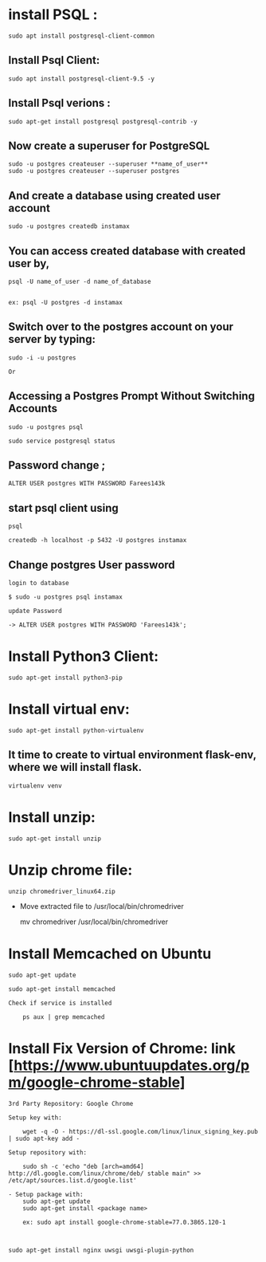 # install PSQL :
	sudo apt install postgresql-client-common

## Install Psql Client:
	sudo apt install postgresql-client-9.5 -y

## Install Psql verions :
	sudo apt-get install postgresql postgresql-contrib -y
## Now create a superuser for PostgreSQL

    sudo -u postgres createuser --superuser **name_of_user**
    sudo -u postgres createuser --superuser postgres


## And create a database using created user account

    sudo -u postgres createdb instamax

## You can access created database with created user by,

    psql -U name_of_user -d name_of_database


    ex: psql -U postgres -d instamax




## Switch over to the postgres account on your server by typing:
	sudo -i -u postgres

	Or

## Accessing a Postgres Prompt Without Switching Accounts
	sudo -u postgres psql

	sudo service postgresql status

## Password change ;
    ALTER USER postgres WITH PASSWORD Farees143k

## start psql client using 
	psql

    createdb -h localhost -p 5432 -U postgres instamax



## Change postgres User password

    login to database

    $ sudo -u postgres psql instamax

	update Password

	-> ALTER USER postgres WITH PASSWORD 'Farees143k';

# Install Python3 Client:

    sudo apt-get install python3-pip

# Install virtual env:

    sudo apt-get install python-virtualenv

## It time to create to virtual environment flask-env, where we will install flask.

    virtualenv venv




# Install unzip:

    sudo apt-get install unzip

# Unzip chrome file:
    unzip chromedriver_linux64.zip

-  Move extracted file to /usr/local/bin/chromedriver

    mv chromedriver /usr/local/bin/chromedriver

# Install Memcached on Ubuntu

    sudo apt-get update

    sudo apt-get install memcached

    Check if service is installed

        ps aux | grep memcached





# Install Fix Version of Chrome: link [https://www.ubuntuupdates.org/pm/google-chrome-stable]
    3rd Party Repository: Google Chrome

    Setup key with:

        wget -q -O - https://dl-ssl.google.com/linux/linux_signing_key.pub | sudo apt-key add -

	Setup repository with:

	    sudo sh -c 'echo "deb [arch=amd64] http://dl.google.com/linux/chrome/deb/ stable main" >> /etc/apt/sources.list.d/google.list'

	- Setup package with:
		sudo apt-get update 
		sudo apt-get install <package name>

		ex: sudo apt install google-chrome-stable=77.0.3865.120-1



	sudo apt-get install nginx uwsgi uwsgi-plugin-python
